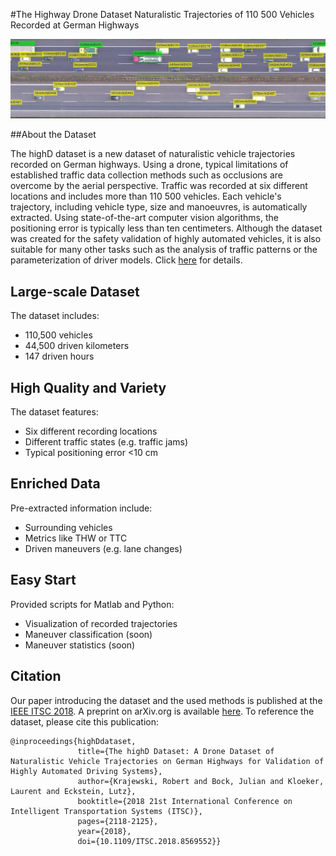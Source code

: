 #The Highway Drone Dataset
Naturalistic Trajectories of 110 500 Vehicles Recorded at German Highways

![](reference.png)

##About the Dataset

The highD dataset is a new dataset of naturalistic vehicle trajectories recorded on German highways. Using a drone, typical limitations of established traffic data collection methods such as occlusions are overcome by the aerial perspective. Traffic was recorded at six different locations and includes more than 110 500 vehicles. Each vehicle's trajectory, including vehicle type, size and manoeuvres, is automatically extracted. Using state-of-the-art computer vision algorithms, the positioning error is typically less than ten centimeters. Although the dataset was created for the safety validation of highly automated vehicles, it is also suitable for many other tasks such as the analysis of traffic patterns or the parameterization of driver models. Click [here](https://www.highd-dataset.com/details) for details.


## Large-scale Dataset

The dataset includes:
- 110,500 vehicles
- 44,500 driven kilometers
- 147 driven hours


## High Quality and Variety

The dataset features:
- Six different recording locations
- Different traffic states (e.g. traffic jams)
- Typical positioning error <10 cm


## Enriched Data

Pre-extracted information include:
- Surrounding vehicles
- Metrics like THW or TTC
- Driven maneuvers (e.g. lane changes)


## Easy Start

Provided scripts for Matlab and Python:
- Visualization of recorded trajectories
- Maneuver classification (soon)
- Maneuver statistics (soon)


## Citation
Our paper introducing the dataset and the used methods is published at the [IEEE ITSC 2018](https://www.ieee-itsc2018.org/). A preprint on arXiv.org is available [here](https://arxiv.org/abs/1810.05642). To reference the dataset, please cite this publication:

```
@inproceedings{highDdataset,
               title={The highD Dataset: A Drone Dataset of Naturalistic Vehicle Trajectories on German Highways for Validation of Highly Automated Driving Systems},
               author={Krajewski, Robert and Bock, Julian and Kloeker, Laurent and Eckstein, Lutz},
               booktitle={2018 21st International Conference on Intelligent Transportation Systems (ITSC)},
               pages={2118-2125},
               year={2018},
               doi={10.1109/ITSC.2018.8569552}}
```
